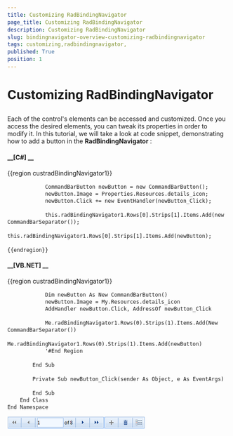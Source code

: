 ```yaml
---
title: Customizing RadBindingNavigator 
page_title: Customizing RadBindingNavigator 
description: Customizing RadBindingNavigator 
slug: bindingnavigator-overview-customizing-radbindingnavigator
tags: customizing,radbindingnavigator,
published: True
position: 1
---
```


# Customizing RadBindingNavigator 



## 

Each of the control's elements can be accessed and customized. Once you access the desired elements,
          you can tweak its properties in order to modify it. In this tutorial, we will take a look at code snippet,
          demonstrating how to add a button in the __RadBindingNavigator__ :
        

#### __[C#] __

{{region custradBindingNavigator1}}
	
	            CommandBarButton newButton = new CommandBarButton();
	            newButton.Image = Properties.Resources.details_icon;
	            newButton.Click += new EventHandler(newButton_Click);
	
	            this.radBindingNavigator1.Rows[0].Strips[1].Items.Add(new CommandBarSeparator());
	            this.radBindingNavigator1.Rows[0].Strips[1].Items.Add(newButton);
	
	{{endregion}}



#### __[VB.NET] __

{{region custradBindingNavigator1}}
	
	            Dim newButton As New CommandBarButton()
	            newButton.Image = My.Resources.details_icon
	            AddHandler newButton.Click, AddressOf newButton_Click
	
	            Me.radBindingNavigator1.Rows(0).Strips(1).Items.Add(New CommandBarSeparator())
	            Me.radBindingNavigator1.Rows(0).Strips(1).Items.Add(newButton)
	            '#End Region
	
	        End Sub
	
	        Private Sub newButton_Click(sender As Object, e As EventArgs)
	
	        End Sub
	    End Class
	End Namespace

![bindingnavigator-overview-customizing-radbindingnavigator 001](images/bindingnavigator-overview-customizing-radbindingnavigator001.png)
